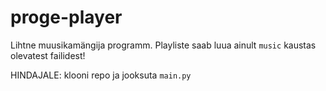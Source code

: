 # proge-player
Lihtne muusikamängija programm.
Playliste saab luua ainult ```music``` kaustas olevatest failidest!

HINDAJALE:
klooni repo ja jooksuta ```main.py```
